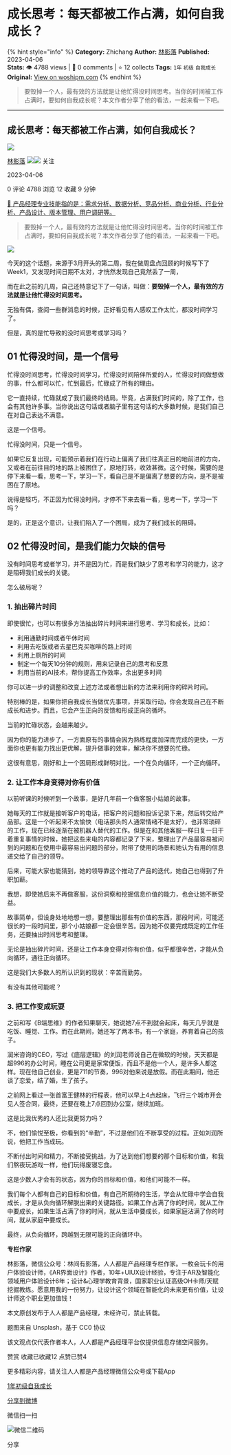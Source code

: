 # 成长思考：每天都被工作占满，如何自我成长？
{% hint style="info" %}
**Category:** Zhichang
**Author:** [林影落](https://www.woshipm.com/u/1119458)
**Published:** 2023-04-06  
**Stats:** 👁️ 4788 views | 💬 0 comments | ⭐ 12 collects
**Tags:** `1年` `初级` `自我成长`
**Original:** [View on woshipm.com](https://www.woshipm.com/zhichang/5798710.html)
{% endhint %}
> 要毁掉一个人，最有效的方法就是让他忙得没时间思考。当你的时间被工作占满时，要如何自我成长呢？本文作者分享了他的看法，一起来看一下吧。

---

## 成长思考：每天都被工作占满，如何自我成长？

[![](https://static.woshipm.com/WX_U_202007_20200724221452_282.jpg?imageView2/1/w/72/h/72/q/100)](https://www.woshipm.com/u/1119458)

[林影落](https://www.woshipm.com/u/1119458) ![](https://static.woshipm.com/tag/1121_1@2x.png)![](https://static.woshipm.com/tag/2305_1@2x.png) 关注

2023-04-06

0 评论 4788 浏览 12 收藏 9 分钟

[🔗 产品经理专业技能指的是：需求分析、数据分析、竞品分析、商业分析、行业分析、产品设计、版本管理、用户调研等。](https://ke.qidianla.com/courses/90pm)

> 要毁掉一个人，最有效的方法就是让他忙得没时间思考。当你的时间被工作占满时，要如何自我成长呢？本文作者分享了他的看法，一起来看一下吧。

![](https://image.woshipm.com/wp-files/2023/04/f6XsAe6gP0inCrfS6I2i.png)

今天的这个话题，来源于3月开头的第二周，我在做周盘点回顾的时候写下了Week1，又发现时间日期不太对，才恍然发现自己竟然丢了一周，

而在此之前的几周，自己还特意记下了一句话，叫做：**要毁掉一个人，最有效的方法就是让他忙得没时间思考。**

无独有偶，查阅一些群消息的时候，正好看见有人感叹工作太忙，都没时间学习了。

但是，真的是忙导致的没时间思考或学习吗？

## 01 忙得没时间，是一个信号

忙得没时间思考，忙得没时间学习，忙得没时间陪伴所爱的人，忙得没时间做想做的事，什么都可以忙，忙到最后，忙碌成了所有的理由。

它一直持续，忙碌就成了我们最终的结局。毕竟，占满我们时间的，除了工作，也会有其他许多事。当你说出这句话或者脑子里有这句话的大多数时候，是我们自己在对自己表达不满意。

这是一个信号。

忙得没时间，只是一个信号。

如果它反复出现，可能预示着我们在行动上偏离了我们往真正目的地前进的方向，又或者在前往目的地的路上被困住了，原地打转，收效甚微。这个时候，需要的是停下来看一看，思考一下，学习一下，看自己是不是偏离了想要的方向，是不是被困在了原地。

说得是轻巧，不正因为忙得没时间，才停不下来去看一看，思考一下，学习一下吗？

是的，正是这个意识，让我们陷入了一个困局，成为了我们成长的阻碍。

## 02 忙得没时间，是我们能力欠缺的信号

没有时间思考或者学习，并不是因为忙，而是我们缺少了思考和学习的能力，这才是阻碍我们成长的关键。

怎么破局呢？

### 1\. 抽出碎片时间

即使很忙，也可以有很多方法抽出碎片时间来进行思考、学习和成长，比如：

*   利用通勤时间或者午休时间
*   利用去吃饭或者去星巴克买咖啡的路上时间
*   利用上厕所的时间
*   制定一个每天10分钟的规则，用来记录自己的思考和反思
*   利用当前的AI技术，帮你提高工作效率，余出更多时间

你可以进一步的调整和改变上述方法或者想出新的方法来利用你的碎片时间。

特别棒的是，如果你把自我成长当做优先事项，并采取行动，你会发现自己在不断成长和进步。而且，它会产生正向的反馈和形成正向的循坏。

当前的忙碌状态，会越来越少。

因为你的能力进步了，一方面原有的事情会因为熟练程度加深而完成的更快，一方面你也更有能力找出更优解，提升做事的效率，解决你不想要的忙碌。

这很有意思，刚好和上一个困局形成鲜明对比，一个在负向循环，一个正向循环。

### 2\. 让工作本身变得对你有价值

以前听课的时候听到一个故事，是好几年前一个做客服小姑娘的故事。

她每天的工作就是接听客户的电话，把客户的问题和投诉记录下来，然后转交给产品部。这是一个听起来不太愉快（电话那头的人通常情绪不是太好），也非常琐碎的工作，现在已经逐渐在被机器人替代的工作。但是在和其他客服一样日复一日干着重复事情的时候，她把这些来电的内容都记录了下来，整理出了产品最容易被问到的问题和在使用中最容易出问题的部分，附带了使用的场景和她认为有用的信息递交给了自己的领导。

后来，可能大家也能猜到，她的领导靠这个推动了产品的迭代，她自己也得到了升职加薪。

我想，即使她后来不再做客服，这份洞察和挖掘信息价值的能力，也会让她不断受益。

故事简单，但设身处地地想一想，要整理出那些有价值的东西，那段时间，可能还很长的一段时间里，那个小姑娘都一定会很辛苦。因为她不仅要完成既定的工作任务，还要抽出时间思考和整理。

无论是抽出碎片时间，还是让工作本身变得对你有价值，似乎都很辛苦，才能从负向循环，通往正向循环。

这是我们大多数人的所认识到的现状：辛苦而勤劳。

有没有其他可能呢？

### 3\. 把工作变成玩耍

之前和写《B端思维》的作者知果聊天，她说她7点不到就会起床，每天几乎就是吃饭、睡觉、工作。而在此期间，她还写了两本书，有一个家庭，养育着自己的孩子。

润米咨询的CEO，写过《底层逻辑》的刘润老师说自己在微软的时候，天天都是超996的办公时间，睡在公司更是家常便饭，而且不是他一个人，是许多人都这样。现在他自己创业，更是711的节奏，996对他来说是放假。而在此期间，他还谈了恋爱，结了婚，生了孩子。

之前网上看过一张首富王健林的行程表，他可以早上4点起床，飞行三个城市开会见人签合同，最终，还要在晚上7点回到办公室，继续加班。

这是比我优秀的人还比我更努力吗？

不，他们愉悦至极，你看到的“辛勤”，不过是他们在不断享受的过程。正如刘润所说，他把工作当成玩。

不断付出时间和精力，不断接受挑战，为了达到他们想要的那个目标和价值，和我们熬夜玩游戏一样，他们玩得废寝忘食。

这是少数人才会有的状态，因为你的目标和价值，和他们可能不一样。

我们每个人都有自己的目标和价值，有自己所期待的生活，学会从忙碌中学会自我成长，才是从负向循环解脱出来的关键路径。如果工作占满了你的时间，就从工作中要成长，如果生活占满了你的时间，就从生活中要成长，如果家庭沾满了你的时间，就从家庭中要成长。

最终，从负向循环，跨越到无限可能的正向循环中。

**专栏作家**

林影落，微信公众号：林间有影落，人人都是产品经理专栏作家。一枚会玩卡的用户体验设计师，《AR界面设计》作者，10年+UIUX设计经验，专注于AR及智能化领域用户体验设计6年；设计&心理学教育背景，国家职业认证高级OH卡师/天赋挖掘教练。愿意用我的一份努力，让设计这个领域在智能化的未来更有价值，让设计师这个职业更加值钱！

本文原创发布于人人都是产品经理，未经许可，禁止转载。

题图来自 Unsplash，基于 CC0 协议

该文观点仅代表作者本人，人人都是产品经理平台仅提供信息存储空间服务。

赞赏 收藏已收藏12 点赞已赞4

更多精彩内容，请关注人人都是产品经理微信公众号或下载App

[1年](https://www.woshipm.com/tag/1%e5%b9%b4)[初级](https://www.woshipm.com/tag/%e5%88%9d%e7%ba%a7)[自我成长](https://www.woshipm.com/tag/%e8%87%aa%e6%88%91%e6%88%90%e9%95%bf)

[分享到微博](https://service.weibo.com/share/share.php?appkey=2775287854&title=成长思考：每天都被工作占满，如何自我成长？&url=https://www.woshipm.com/zhichang/5798710.html&pic=https://image.woshipm.com/wp-files/2023/04/f6XsAe6gP0inCrfS6I2i.png)

微信扫一扫

![微信二维码](https://api.pwmqr.com/qrcode/create/?url=https://www.woshipm.com/zhichang/5798710.html)

分享